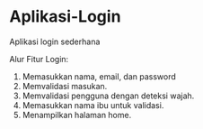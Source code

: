 # Aplikasi-Login
Aplikasi login sederhana

Alur Fitur Login:
1. Memasukkan nama, email, dan password
2. Memvalidasi masukan.
3. Memvalidasi pengguna dengan deteksi wajah.
4. Memasukkan nama ibu untuk validasi.
5. Menampilkan halaman home.
